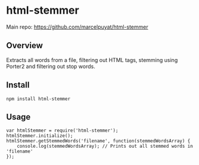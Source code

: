 # html-stemmer #

Main repo: https://github.com/marcelpuyat/html-stemmer

## Overview ##

Extracts all words from a file, filtering out HTML tags, stemming using Porter2 and filtering out stop words.  

## Install ##

	npm install html-stemmer

## Usage ##

	var htmlStemmer = require('html-stemmer');
	htmlStemmer.initialize();
	htmlStemmer.getStemmedWords('filename', function(stemmedWordsArray) {
		console.log(stemmedWordsArray); // Prints out all stemmed words in 'filename'
	});